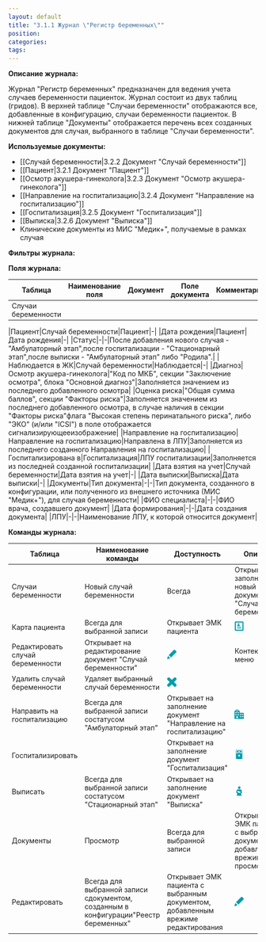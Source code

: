 ```yaml
---
layout: default
title: "3.1.1 Журнал \"Регистр беременных\""
position: 
categories: 
tags: 
---
```


**Описание журнала:**

Журнал "Регистр беременных" предназначен для ведения учета случаев беременности пациенток. Журнал состоит из двух таблиц (гридов). В верхней таблице "Случаи беременности" отображаются все, добавленные в конфигурацию, случаи беременности пациенток. В нижней таблице "Документы" отображается перечень всех созданных документов для случая, выбранного в таблице "Случаи беременности".

**Используемые документы:**

* [[Случай беременности|3.2.2 Документ "Случай беременности"]]
* [[Пациент|3.2.1 Документ "Пациент"]]
* [[Осмотр акушера-гинеколога|3.2.3 Документ "Осмотр акушера-гинеколога"]]
* [[Направление на госпитализацию|3.2.4 Документ "Направление на госпитализацию"]]
* [[Госпитализация|3.2.5 Документ "Госпитализация"]]
* [[Выписка|3.2.6 Документ "Выписка"]]
* Клинические документы из МИС "Медик+", получаемые в рамках случая

**Фильтры журнала:**

**Поля журнала:**

|Таблица|Наименование поля|Документ|Поле документа|Комментарий|
|-------|-----------------|--------|--------------|-----------|
|Случаи беременности  
  
  
  
  
  
|Пациент|Случай беременности|Пациент|-|
|Дата рождения|Пациент|Дата рождения|-|
|Статус|-|-|После добавления нового случая - "Амбулаторный этап",после госпитализации - "Стационарный этап",после выписки - "Амбулаторный этап" либо "Родила".|
|Наблюдается в ЖК|Случай беременности|Наблюдается|-|
|Диагноз|Осмотр акушера-гинеколога|"Код по МКБ", секции "Заключение осмотра", блока "Основной диагноз"|Заполняется значением из последнего добавленного осмотра|
|Оценка риска|"Общая сумма баллов", секции "Факторы риска"|Заполняется значением из последнего добавленного осмотра, в случае наличия в секции "Факторы риска"флага "Высокая степень перинатального риска", либо "ЭКО" (и/или "ICSI") в поле отображается сигнализирующееизображение|
|Направление на госпитализацию|Направление на госпитализацию|Направлена в ЛПУ|Заполняется из последнего созданного Направления на госпитализацию|
|Госпитализирована в|Госпитализация|ЛПУ госпитализации|Заполняется из последней созданной госпитализации|
|Дата взятия на учет|Случай беременности|Дата взятия на учет|-|
|Дата выписки|Выписка|Дата выписки|-|
|Документы|Тип документа|-|-|Тип документа, созданного в конфигурации, или полученного из внешнего источника (МИС "Медик+"), для случая беременности|
|ФИО специалиста|-|-|ФИО врача, создавшего документ|
|Дата формирования|-|-|Дата создания документа|
|ЛПУ|-|-|Наименование ЛПУ, к которой относится документ|

**Команды журнала:**

|Таблица|Наименование команды|Доступность|Описание|Иконка|Отображение|
|-------|--------------------|-----------|--------|------|-----------|
|Случаи беременности|Новый случай беременности|Всегда|Открывает на заполнение новый документ "Случай беременности"|![](Dobavit_.png)|Журнал / Контекстное меню|
|Карта пациента|Всегда для выбранной записи|Открывает ЭМК пациента|![](Karta-patsienta.png)|
|Редактировать случай беременности|Открывает на редактирование документ "Случай беременности"|![](Redaktirovat_.png)|Контекстное меню|
|Удалить случай беременности|Удаляет выбранный случай беременности|![](Udalit_.png)|
|Направить на госпитализацию|Всегда для выбранной записи состатусом "Амбулаторный этап"|Открывает на заполнение документ "Направление на госпитализацию"|![](Napravit_-na-gospitalizatsiyu.png)|
|Госпитализировать| |Открывает на заполнение документ "Госпитализация"|![](Gospitalizirovat_.png)|
|Выписать|Всегда для выбранной записи состатусом "Стационарный этап"|Открывает на заполнение документ "Выписка"|![](Vypisat_.png)|
|Документы|Просмотр|Всегда для выбранной записи|Открывает ЭМК пациента с выбранным документом, добавленным врежиме просмотра|![](eye10.png)|
|Редактировать|Всегда для выбранной записи сдокументом, созданным в конфигурации"Реестр беременных"|Открывает ЭМК пациента с выбранным документом, добавленным врежиме редактирования|![](Redaktirovat_.png)|

